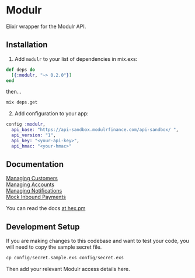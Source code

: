 # Modulr

Elixir wrapper for the Modulr API.

## Installation

1. Add `modulr` to your list of dependencies in mix.exs:

```elixir
def deps do
  [{:modulr, "~> 0.2.0"}]
end
```

then...

```elixir
mix deps.get
```

2. Add configuration to your app:

```elixir
config :modulr,
  api_base: "https://api-sandbox.modulrfinance.com/api-sandbox/ ",
  api_version: "1",
  api_key: "<your-api-key>",
  api_hmac: "<your-hmac>"
```

## Documentation

[Managing Customers](https://hexdocs.pm/modulr/Modulr.Resources.Customer.html)\
[Managing Accounts](https://hexdocs.pm/modulr/Modulr.Resources.Account.html)\
[Managing Notifications](https://hexdocs.pm/modulr/Modulr.Resources.Notification.html)\
[Mock Inbound Payments](https://hexdocs.pm/modulr/Modulr.Resources.InboundPayment.html)

You can read the docs [at hex.pm](https://hexdocs.pm/modulr)

## Development Setup

If you are making changes to this codebase and want to test your code, you will need to copy the sample secret file.

```elixir
cp config/secret.sample.exs config/secret.exs
```

Then add your relevant Modulr access details here.
